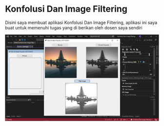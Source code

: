 # Konfolusi Dan Image Filtering

Disini saya membuat aplikasi Konfolusi Dan Image Filtering, aplikasi ini saya buat untuk memenuhi tugas yang di berikan oleh dosen saya sendiri

![project](KonfolusiDanImageFiltering.png)
